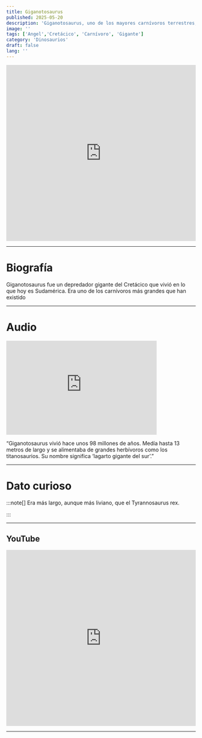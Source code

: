```yaml
---
title: Giganotosaurus
published: 2025-05-20
description: 'Giganotosaurus, uno de los mayores carnívoros terrestres, rivalizaba en tamaño con el T. rex.'
image: ''
tags: ['Angel','Cretácico', 'Carnívoro', 'Gigante']
category: 'Dinosaurios'
draft: false 
lang: ''
---
```

<iframe width="100%" height="468" src="https://drive.google.com/file/d/1h3PmPpYW6Ea8OCPnaHF5lCW6dGhqeHpa/preview" frameborder="0" allowfullscreen></iframe>

---

# Biografía
Giganotosaurus fue un depredador gigante del Cretácico que vivió en lo que hoy es Sudamérica. Era uno de los carnívoros más grandes que han existido

---
# Audio

<iframe width="400" height="250" src="https://drive.google.com/file/d/1Tj8y9Cqwp4oIqk66CMo5N89W1l3MsF73/preview" frameborder="0" allowfullscreen></iframe>

“Giganotosaurus vivió hace unos 98 millones de años. Medía hasta 13 metros de largo y se alimentaba de grandes herbívoros como los titanosaurios. Su nombre significa ‘lagarto gigante del sur’.”

---

# Dato curioso
:::note[]
Era más largo, aunque más liviano, que el Tyrannosaurus rex.

:::

---
## YouTube

<iframe width="100%" height="468" src="https://www.youtube.com/embed/DZ8y63ju9c4?si=gMuqTBEBZx3rMAoi" title="YouTube video player" frameborder="0" allow="accelerometer; autoplay; clipboard-write; encrypted-media; gyroscope; picture-in-picture; web-share" allowfullscreen></iframe>

---